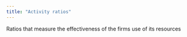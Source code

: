 ```yaml
---
title: "Activity ratios"
---
```

Ratios that measure the effectiveness of the firms use of its resources


